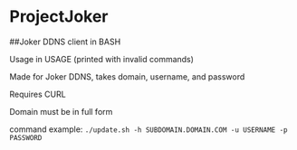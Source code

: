# ProjectJoker
##Joker DDNS client in BASH


Usage in USAGE (printed with invalid commands)

Made for Joker DDNS, takes domain, username, and password

Requires CURL

Domain must be in full form

command example: `./update.sh -h SUBDOMAIN.DOMAIN.COM -u USERNAME -p PASSWORD`
